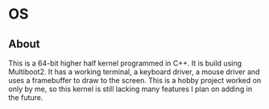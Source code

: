 # OS
## About
This is a 64-bit higher half kernel programmed in C++. It is build using Multiboot2. It has a working terminal, a keyboard driver, a mouse driver and uses a framebuffer to draw to the screen. This is a hobby project worked on only by me, so this kernel is still lacking many features I plan on adding in the future.
